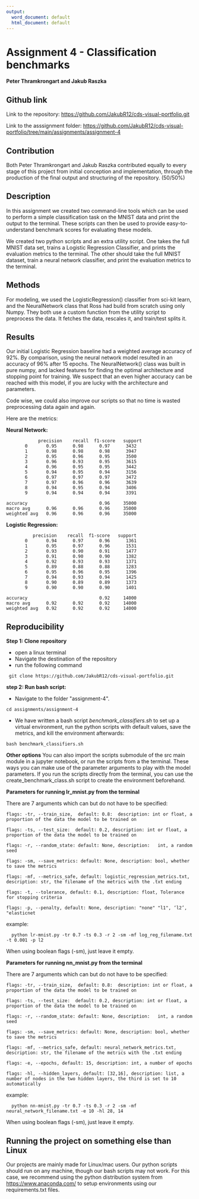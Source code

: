 ```yaml
---
output:
  word_document: default
  html_document: default
---
```

Assignment 4 - Classification benchmarks
==============================
**Peter Thramkrongart and Jakub Raszka**

##	Github link

Link to the repository: https://github.com/JakubR12/cds-visual-portfolio.git

Link to the asssignment folder: https://github.com/JakubR12/cds-visual-portfolio/tree/main/assignments/assignment-4

## Contribution

Both Peter Thramkrongart and Jakub Raszka contributed equally to every stage of this project from initial conception and implementation, through the production of the final output and structuring of the repository. (50/50%)

##  Description

In this assignment we created two command-line tools which can be used to perform a simple classification task on the MNIST data and print the output to the terminal. These scripts can then be used to provide easy-to-understand benchmark scores for evaluating these models.

We created two python scripts and an extra utility script. One takes the full MNIST data set, trains a Logistic Regression Classifier, and prints the evaluation metrics to the terminal. The other should take the full MNIST dataset, train a neural network classifier, and print the evaluation metrics to the terminal. 


## Methods

For modeling, we used the LogisticRegression() classifier from sci-kit learn, and the NeuralNetwork class that Ross had build from scratch using only Numpy. They both use a custom function from the utility script to preprocess the data. It fetches the data, rescales it, and train/test splits it.

## Results

Our initial Logistic Regression baseline had a weighted average accuracy of 92%. By comparison, using the neural network model resulted in an accuracy of 96% after 15 epochs. The NeuralNetwork() class was built in pure numpy, and lacked features for finding the optimal architecture and stopping point for training. We suspect that an even higher accuracy can be reached with this model, if you are lucky with the architecture and parameters.

Code wise, we could also improve our scripts so that no time is wasted preprocessing data again and again. 

Here are the metrics:

**Neural Network:**
  
                precision    recall  f1-score   support
           0       0.95      0.98      0.97      3432
           1       0.98      0.98      0.98      3947
           2       0.95      0.96      0.95      3500
           3       0.96      0.93      0.95      3615
           4       0.96      0.95      0.95      3442
           5       0.94      0.95      0.94      3156
           6       0.97      0.97      0.97      3472
           7       0.97      0.96      0.96      3639
           8       0.94      0.95      0.94      3406
           9       0.94      0.94      0.94      3391

    accuracy                           0.96     35000
    macro avg      0.96      0.96      0.96     35000
    weighted avg   0.96      0.96      0.96     35000


**Logistic Regression:**

              precision    recall  f1-score   support
           0       0.94      0.97      0.96      1361
           1       0.95      0.97      0.96      1531
           2       0.93      0.90      0.91      1477
           3       0.91      0.90      0.90      1382
           4       0.92      0.93      0.93      1371
           5       0.89      0.88      0.88      1283
           6       0.95      0.96      0.95      1396
           7       0.94      0.93      0.94      1425
           8       0.90      0.89      0.89      1373
           9       0.90      0.90      0.90      1401

    accuracy                           0.92     14000
    macro avg      0.92      0.92      0.92     14000
    weighted avg   0.92      0.92      0.92     14000

  
## Reproducibility

**Step 1: Clone repository**  
- open a linux terminal
- Navigate the destination of the repository
- run the following command  
```console
 git clone https://github.com/JakubR12/cds-visual-portfolio.git
``` 

**step 2: Run bash script:**  
- Navigate to the folder "assignment-4".  
```console
cd assignments/assignment-4
```  
- We have written a bash script _benchmark_classifiers.sh_ to set up a virtual environment, run the python scripts with default values, save the metrics, and kill the environment afterwards:  
```console
bash benchmark_classifiers.sh
```  
**Other options**
You can also import the scripts submodule of the src main module in a jupyter notebook, or run the scripts from a the terminal. These ways you can make use of the parameter arguments to play with the model parameters. If you run the scripts directly from the terminal, you can use the create_benchmark_class.sh script to create the environment beforehand. 

**Parameters for running lr_mnist.py from the terminal**

There are 7 arguments which can but do not have to be specified:

    flags: -tr, --train_size,  default: 0.8:  description: int or float, a proportion of the data the model to be trained on

    flags: -ts, --test_size:  default: 0.2, description: int or float, a proportion of the data the model to be trained on

    flags: -r, --random_state: default: None, description:   int, a random seed

    flags: -sm, --save_metrics: default: None, description: bool, whether to save the metrics

    flags: -mf, --metrics_safe, default: logistic_regression_metrics.txt, description: str, the filename of the metrics with the .txt ending

    flags: -t, --tolerance, default: 0.1, description: float, Tolerance for stopping criteria

    flags: -p, --penalty, default: None, description: "none" "l1", ‘l2’, "elasticnet

example:
```console
  python lr-mnist.py -tr 0.7 -ts 0.3 -r 2 -sm -mf log_reg_filename.txt -t 0.001 -p l2 
```
  When using boolean flags (-sm), just leave it empty.
  
  
**Parameters for running nn_mnist.py from the terminal**

There are 7 arguments which can but do not have to be specified:

    flags: -tr, --train_size,  default: 0.8:  description: int or float, a proportion of the data the model to be trained on

    flags: -ts, --test_size:  default: 0.2, description: int or float, a proportion of the data the model to be trained on

    flags: -r, --random_state: default: None, description:   int, a random seed

    flags: -sm, --save_metrics: default: None, description: bool, whether to save the metrics

    flags: -mf, --metrics_safe, default: neural_network_metrics.txt, description: str, the filename of the metrics with the .txt ending

    flags: -e, --epochs, default: 15, description: int, a number of epochs

    flags: -hl, --hidden_layers, default: [32,16], description: list, a number of nodes in the two hidden layers, the third is set to 10 automatically

example:
```console
  python nn-mnist.py -tr 0.7 -ts 0.3 -r 2 -sm -mf neural_network_filename.txt -e 10 -hl 28, 14
```  
  When using boolean flags (-sm), just leave it empty.

## Running the project on something else than Linux
Our projects are mainly made for Linux/mac users. Our python scripts should run on any machine, though our bash scripts may not work. For this case, we recommend using the python distribution system from https://www.anaconda.com/ to setup environments using our requirements.txt files.
